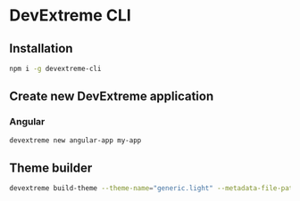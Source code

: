# DevExtreme CLI

## Installation

```bash
npm i -g devextreme-cli
```
## Create new DevExtreme application

### Angular
```bash
devextreme new angular-app my-app
```

## Theme builder
```bash
devextreme build-theme --theme-name="generic.light" --metadata-file-path="./bootstrap.scss"
```
